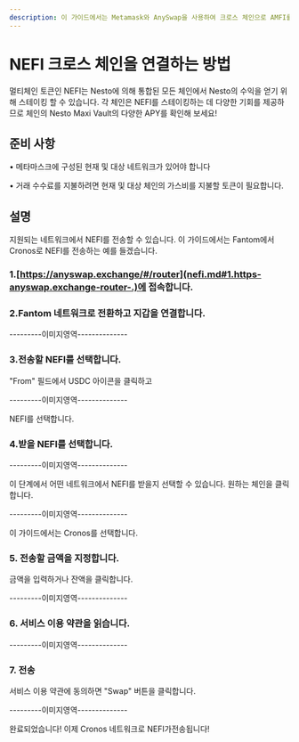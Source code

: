 ```yaml
---
description: 이 가이드에서는 Metamask와 AnySwap을 사용하여 크로스 체인으로 AMFI를 전송하는데 필요한 방법에 대해 설명합니다.
---
```


# NEFI 크로스 체인을 연결하는 방법

멀티체인 토큰인 NEFI는 Nesto에 의해 통합된 모든 체인에서 Nesto의 수익을 얻기 위해 스테이킹 할 수 있습니다. 각 체인은 NEFI를 스테이킹하는 데 다양한 기회를 제공하므로 체인의 Nesto Maxi Vault의 다양한 APY를 확인해 보세요!

## 준비 사항

• 메타마스크에 구성된 현재 및 대상 네트워크가 있어야 합니다

• 거래 수수료를 지불하려면 현재 및 대상 체인의 가스비를 지불할 토큰이 필요합니다.

## 설명

지원되는 네트워크에서 NEFI를 전송할 수 있습니다. 이 가이드에서는 Fantom에서 Cronos로 NEFI를 전송하는 예를 들겠습니다.

### 1.[https://anyswap.exchange/#/router](nefi.md#1.https-anyswap.exchange-router-.)에 접속합니다.

### 2.Fantom 네트워크로 전환하고 지갑을 연결합니다.

\---------이미지영역--------------

### 3.전송할 NEFI를 선택합니다.

"From" 필드에서 USDC 아이콘을 클릭하고

\---------이미지영역--------------

NEFI를 선택합니다.

### 4.받을 NEFI를 선택합니다.

\---------이미지영역--------------

이 단계에서 어떤 네트워크에서  NEFI를 받을지 선택할 수 있습니다. 원하는 체인을 클릭합니다.

\---------이미지영역--------------

이 가이드에서는 Cronos를 선택합니다.

### 5. 전송할 금액을 지정합니다.

금액을 입력하거나 잔액을 클릭합니다.

\---------이미지영역--------------

### 6. 서비스 이용 약관을 읽습니다.

\---------이미지영역--------------

### 7. 전송

서비스 이용 약관에 동의하면 "Swap" 버튼을 클릭합니다.

\---------이미지영역--------------

완료되었습니다! 이제 Cronos 네트워크로 NEFI가전송됩니다!
